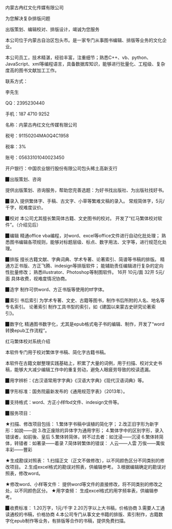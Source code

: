 内蒙古冉红文化传媒有限公司

为您解决复杂排版问题

出版策划、编辑校对、排版设计，竭诚为您服务

本公司位于内蒙古自治区包头市。是一家专门从事图书编辑、排版等业务的文化企业。

本公司员工，技术精湛，经验丰富，注重细节；熟悉C++、vb、python、JavaScript、xml等编程语言，具备数据库知识，能够进行批量化、工程级、复杂度高的图书文献加工工作。

联系方式：

李先生

QQ：2395230440

手机：187 4710 9252

名称：内蒙古冉红文化传媒有限公司

税号：91150204MA0Q4C1958

税率：3%

账号：05633101040023450

开户银行：中国农业银行股份有限公司包头稀土高新支行


▉出版策划、咨询

提供出版策划、咨询服务，帮助您完善选题：为好书找出版社、为出版社找好书。

▉录入
提供繁体字、手稿、古文字、小草等繁难文稿的录入。
常规简体字，5元/千字，视难度议价。

▉校对
本公司尤其擅长繁简体古籍、文史图书的校对。
开发了“红马繁体校对软件”。（介绍见后）

▉编辑
精通office vba编程，对word、excel等office文件进行自动化批处理；
熟悉图书编辑各项规则，能够对标题层级、标点、数字用法、文字等，进行规范化处理。

▉排版
擅长古籍文献、字典词典、学术专著、论著索引、简谱等书稿的排版。
精通方正书版、方正飞腾、indesign等排版软件；
能辅助责任编辑进行复杂的定向性批量修改；
熟悉illustrator、Photoshop等制图软件。
16开 10元/面
32开 5元/面
具体收费，视难度情况协商。

▉造字
制作可供word、方正书版等使用的ttf字体。

▉索引
书后索引
为学术专著、文史、古籍等图书，制作书后所附的人名、地名等专名索引。
论著索引
制作工具书型的索引，如《建国以来蒙古史研究论著索引》。

▉数字化
精通图书数字化，尤其是epub格式电子书的编辑、制作，开发了“word转换epub工作流程”。

 红马繁体校对系统介绍
 
本软件专门用于校对繁体字书稿、简化字古籍书稿。

本软件在古籍文献整理实践基础上，积累了大量的词例，用于扫描、校对文史书稿，能够大大减少编辑工作中的重复劳动，避免人眼疲劳导致的校读遗漏。

▉用字辨析：《古汉语常用字字典》《汉语大字典》《现代汉语词典》等。

▉字形标准：国务院最新发布的《通用规范字表》（2013年）。

▉支持格式：word、方正小样fbd文件、indesign文件等。

▉服务项目：

★扫描、修改项目包括：
1.繁体字书稿中误植的简化字；
2.改正旧字形为新字形：如說——説
3.改正废除的异体字为通用字形；
4.繁体字中的区别字形，录入错误者，如前後、皇后
5.繁体转简体，转不过去者：如沈浸——沉浸
6.繁体转简体，转错者：如著录——着录
7.简体转繁体的错误：
人云——人雲
万俟——萬俟
丰彩——豐彩

★生成勘误对照表：
1.扫描正文（正文不做修改），以不同颜色区分不同类别的修改项目。
2.生成excel格式的勘误对照表，供编辑参考。
3.根据编辑确定的勘误对照表，修改word。

★修改word、小样等文件：
提供word等文件的直接修改，将不同类别的修改之处，以不同颜色区分。
★用字查频：
生成excel格式的用字频率表，供编辑参考。

▉收费标准：
1.20万字，1元/千字
2.20万字以上大书稿，价格协商
3.需要人工通读通校的书稿，价格协商
4.本公司专门从事文史书籍的排版、索引制作，古籍数字化epub制作等业务，有排版等合作的书稿，提供免费扫描。
